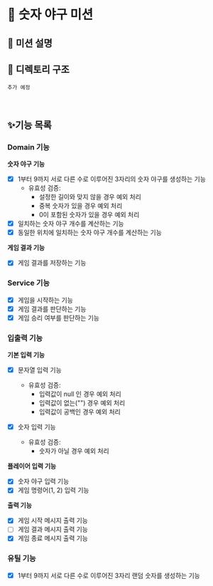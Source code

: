 # 🥎 숫자 야구 미션

## 📌 미션 설명


## 📂 디렉토리 구조
```
추가 예정
```

<br/>

## ✨기능 목록

### Domain 기능

**숫자 야구 기능**
- [X] 1부터 9까지 서로 다른 수로 이루어진 3자리의 숫자 야구를 생성하는 기능
  - 유효성 검증:
    - 설정한 길이와 맞지 않을 경우 예외 처리
    - 중복 숫자가 있을 경우 예외 처리
    - 0이 포함된 숫자가 있을 경우 예외 처리
- [X] 일치하는 숫자 야구 개수를 계산하는 기능
- [X] 동일한 위치에 일치하는 숫자 야구 개수를 계산하는 기능 

**게임 결과 기능**
- [X] 게임 결과를 저장하는 기능

### Service 기능
- [X] 게임을 시작하는 기능
- [X] 게임 결과를 판단하는 기능
- [X] 게임 승리 여부를 판단하는 기능

### 입출력 기능

**기본 입력 기능**
- [X] 문자열 입력 기능
  - 유효성 검증:
    - 입력값이 null 인 경우 예외 처리
    - 입력값이 없는("") 경우 예외 처리
    - 입력값이 공백인 경우 예외 처리

- [X] 숫자 입력 기능
  - 유효성 검증:
    - 숫자가 아닐 경우 예외 처리

**플레이어 입력 기능**
- [X] 숫자 야구 입력 기능
- [X] 게임 명령어(1, 2) 입력 기능

**출력 기능**

- [X] 게임 시작 메시지 출력 기능
- [ ] 게임 결과 메시지 출력 기능
- [X] 게임 종료 메시지 출력 기능

### 유틸 기능
- [X] 1부터 9까지 서로 다른 수로 이루어진 3자리 랜덤 숫자를 생성하는 기능
